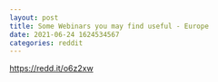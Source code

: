 ```yaml
--- 
layout: post 
title: Some Webinars you may find useful - Europe 
date: 2021-06-24 1624534567 
categories: reddit 
--- 
```

https://redd.it/o6z2xw
